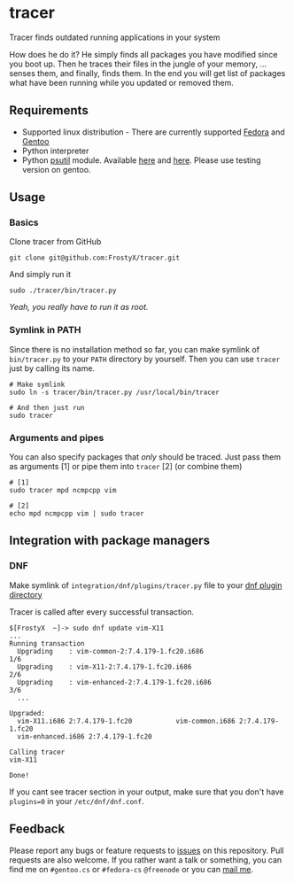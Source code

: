 # tracer

Tracer finds outdated running applications in your system

How does he do it? He simply finds all packages you have modified since you boot up. Then he traces their files in the jungle of your memory, ... senses them, and finally, finds them. In the end you will get list of packages what have been running while you updated or removed them.

## Requirements
- Supported linux distribution - There are currently supported [Fedora](http://fedoraproject.org/) and [Gentoo](http://www.gentoo.org/)
- Python interpreter
- Python [psutil](https://code.google.com/p/psutil/) module. Available [here](https://admin.fedoraproject.org/pkgdb/acls/name/python-psutil) and [here](https://packages.gentoo.org/package/dev-python/psutil). Please use testing version on gentoo.

## Usage
### Basics
Clone tracer from GitHub

	git clone git@github.com:FrostyX/tracer.git

And simply run it

	sudo ./tracer/bin/tracer.py

_Yeah, you really have to run it as root._

### Symlink in PATH
Since there is no installation method so far, you can make symlink of `bin/tracer.py` to your `PATH` directory by yourself. Then you can use `tracer` just by calling its name.

	# Make symlink
	sudo ln -s tracer/bin/tracer.py /usr/local/bin/tracer

	# And then just run
	sudo tracer

### Arguments and pipes
You can also specify packages that *only* should be traced. Just pass them as arguments [1] or pipe them into `tracer` [2] \(or combine them\)

	# [1]
	sudo tracer mpd ncmpcpp vim

	# [2]
	echo mpd ncmpcpp vim | sudo tracer


## Integration with package managers
### DNF
Make symlink of `integration/dnf/plugins/tracer.py` file to your [dnf plugin directory](http://akozumpl.github.io/dnf/api_conf.html#dnf.conf.Conf.pluginpath)

Tracer is called after every successful transaction.

	$[FrostyX  ~]-> sudo dnf update vim-X11
	...
	Running transaction
	  Upgrading    : vim-common-2:7.4.179-1.fc20.i686                           1/6
	  Upgrading    : vim-X11-2:7.4.179-1.fc20.i686                              2/6
	  Upgrading    : vim-enhanced-2:7.4.179-1.fc20.i686                         3/6
	  ...

	Upgraded:
	  vim-X11.i686 2:7.4.179-1.fc20           vim-common.i686 2:7.4.179-1.fc20
	  vim-enhanced.i686 2:7.4.179-1.fc20

	Calling tracer
	vim-X11

	Done!

If you cant see tracer section in your output, make sure that you don't have `plugins=0` in your `/etc/dnf/dnf.conf`.


## Feedback
Please report any bugs or feature requests to [issues](https://github.com/FrostyX/tracer/issues) on this repository. Pull requests are also welcome. If you rather want a talk or something, you can find me on `#gentoo.cs` or `#fedora-cs` `@freenode` or you can [mail me](mailto:frostyx@email.cz).
